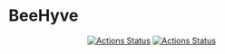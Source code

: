 # BeeHyve

<p align="center">
<a href="https://github.com/CRitter93/beehyve/actions"><img alt="Actions Status" src="https://github.com/CRitter93/beehyve/workflows/Tests/badge.svg"></a>
<a href="https://github.com/CRitter93/beehyve/actions"><img alt="Actions Status" src="https://github.com/CRitter93/beehyve/workflows/Lint/badge.svg"></a>
</p>
